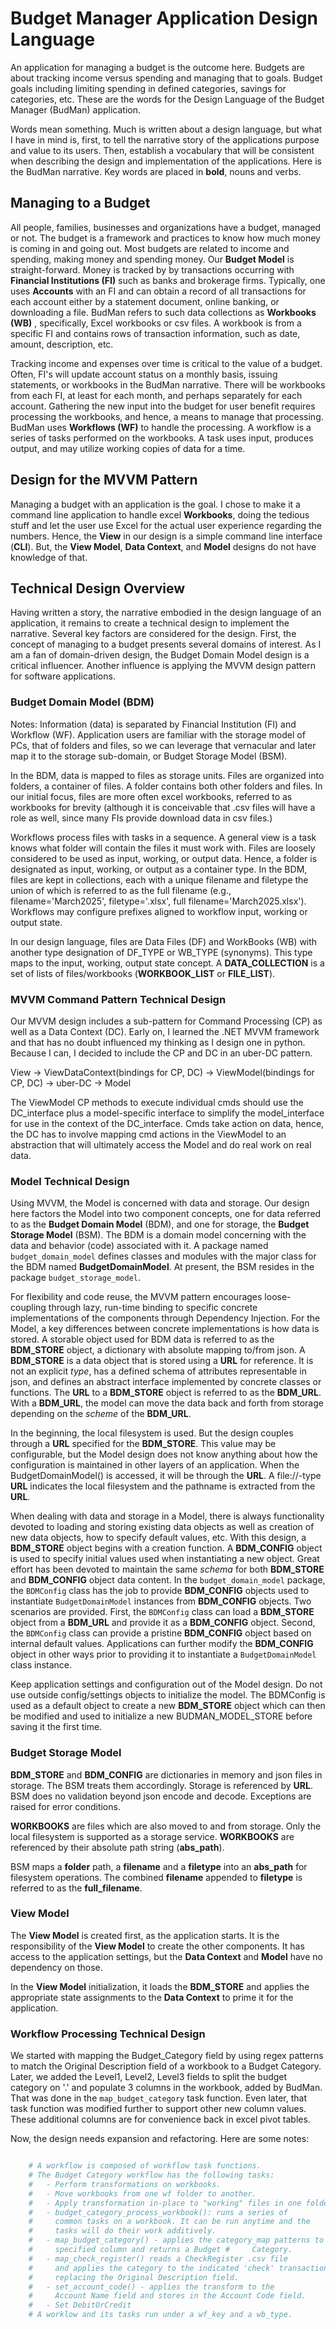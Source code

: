 # Budget Manager Application Design Language

An application for managing a budget is the outcome here. Budgets are about tracking income versus spending and managing that to goals. Budget goals including limiting spending in defined categories, savings for categories, etc. These are the words for the Design Language of the Budget Manager (BudMan) application.

Words mean something. Much is written about a design language, but what I have in mind is, first, to tell the narrative story of the applications purpose and value to its users. Then, establish a vocabulary that will be consistent when describing the design and implementation of the applications. Here is the BudMan narrative. Key words are placed in __bold__, nouns and verbs.

## Managing to a Budget

All people, families, businesses and organizations have a budget, managed or not. The budget is a framework and practices to know how much money is coming in and going out. Most budgets are related to income and spending, making money and spending money. Our __Budget Model__ is straight-forward. Money is tracked by by transactions occurring with __Financial Institutions (FI)__ such as banks and brokerage firms. Typically, one uses __Accounts__ with an FI and can obtain a record of all transactions for each account either by a statement document, online banking, or downloading a file. BudMan refers to such data collections as __Workbooks (WB)__ , specifically, Excel workbooks or csv files. A workbook is from a specific FI and contains rows of transaction information, such as date, amount, description, etc.

Tracking income and expenses over time is critical to the value of a budget. Often, FI's will update account status on a monthly basis, issuing statements, or workbooks in the BudMan narrative. There will be workbooks from each FI, at least for each month, and perhaps separately for each account. Gathering the new input into the budget for user benefit requires processing the workbooks, and hence, a means to manage that processing. BudMan uses __Workflows (WF)__ to handle the processing. A workflow is a series of tasks performed on the workbooks. A task uses input, produces output, and may utilize working copies of data for a time.

## Design for the MVVM Pattern

Managing a budget with an application is the goal. I chose to make it a command line application to handle excel __Workbooks__, doing the tedious stuff and let the user use Excel for the actual user experience regarding the numbers. Hence, the __View__ in our design is a simple command line interface (__CLI__). But, the __View Model__, __Data Context__, and __Model__ designs do not have knowledge of that.

## Technical Design Overview

Having written a story, the narrative embodied in the design language of an application, it remains to create a technical design to implement the narrative. Several key factors are considered for the design. First, the concept of managing to a budget presents several domains of interest. As I am a fan of domain-driven design, the Budget Domain Model design is a critical influencer. Another influence is applying the MVVM design pattern for software applications.

### Budget Domain Model (BDM)

Notes: Information (data) is separated by Financial Institution (FI) and Workflow (WF). Application users are familiar with the storage model of PCs, that of folders and files, so we can leverage that vernacular and later map it to the storage sub-domain, or Budget Storage Model (BSM).

In the BDM, data is mapped to files as storage units. Files are organized into folders, a container of files. A folder contains both other folders and files. In our initial focus, files are more often excel workbooks, referred to as workbooks for brevity (although it is conceivable that .csv files will have a role as well, since many FIs provide download data in csv files.)

Workflows process files with tasks in a sequence. A general view is a task knows what folder will contain the files it must work with. Files are loosely considered to be used as input, working, or output data. Hence, a folder is designated as input, working, or output as a container type. In the BDM, files are kept in collections, each with a unique filename and filetype the union of which is referred to as the full filename (e.g., filename='March2025', filetype='.xlsx', full filename='March2025.xlsx'). Workflows may configure prefixes aligned to workflow input, working or output state.

In our design language, files are Data Files (DF) and WorkBooks (WB) with another type designation of DF_TYPE or WB_TYPE (synonyms). This type maps to the input, working, output state concept. A __DATA_COLLECTION__ is a set of lists of files/workbooks (__WORKBOOK_LIST__ or __FILE_LIST__).

### MVVM Command Pattern Technical Design

Our MVVM design includes a sub-pattern for Command Processing (CP) as well as a Data Context (DC). Early on, I learned the .NET MVVM framework and that has no doubt influenced my thinking as I design one in python. Because I can, I decided to include the CP and DC in an uber-DC pattern.

View -> ViewDataContext(bindings for CP, DC) -> ViewModel(bindings for CP, DC) -> uber-DC -> Model

The ViewModel CP methods to execute individual cmds should use the DC_interface plus a model-specific interface to simplify the model_interface for use in the context of the DC_interface. Cmds take action on data, hence, the DC has to involve mapping cmd actions in the ViewModel to an abstraction that will ultimately access the Model and do real work on real data.

### Model Technical Design

Using MVVM, the Model is concerned with data and storage. Our design here factors the Model into two component concepts, one for data referred to as the __Budget Domain Model__ (BDM), and one for storage, the __Budget Storage Model__ (BSM). The BDM is a domain model concerning with the data and behavior (code) associated with it. A package named `budget_domain_model` defines classes and modules with the major class for the BDM named __BudgetDomainModel__. At present, the BSM resides in the package `budget_storage_model`.

For flexibility and code reuse, the MVVM pattern encourages loose-coupling through lazy, run-time binding  to specific concrete implementations of the components through Dependency Injection. For the Model, a key differences between concrete implementations is how data is stored. A storable object used for BDM data is referred to as the __BDM_STORE__ object, a dictionary with absolute mapping to/from json. A __BDM_STORE__ is a data object that is stored using a __URL__ for reference. It is not an explicit _type_, has a defined schema of attributes representable in json, and defines an abstract interface implemented by concrete classes or functions. The __URL__ to a __BDM_STORE__ object is referred to as the __BDM_URL__. With a __BDM_URL__, the model can move the data back and forth from storage depending on the _scheme_ of the __BDM_URL__.

In the beginning, the local filesystem is used. But the design couples through a __URL__ specified for the __BDM_STORE__. This value may be configurable, but the Model design does not know anything about how the configuration is maintained in other layers of an application. When the BudgetDomainModel() is accessed, it will be through the __URL__. A file://-type __URL__ indicates the local filesystem and the pathname is extracted from the __URL__.

When dealing with data and storage in a Model, there is always functionality devoted to loading and storing existing data objects as well as creation of new data objects, how to specify default values, etc. With this design, a __BDM_STORE__ object begins with a creation function. A __BDM_CONFIG__ object is used to specify initial values used when instantiating a new object. Great effort has been devoted to maintain the same _schema_ for both __BDM_STORE__ and __BDM_CONFIG__ object data content. In the `budget_domain_model` package, the `BDMConfig` class has the job to provide __BDM_CONFIG__ objects used to instantiate `BudgetDomainModel` instances from __BDM_CONFIG__ objects. Two scenarios are provided. First, the `BDMConfig` class can load a __BDM_STORE__ object from a __BDM_URL__ and provide it as a __BDM_CONFIG__ object. Second, the `BDMConfig` class can provide a pristine __BDM_CONFIG__ object based on internal default values. Applications can further modify the __BDM_CONFIG__ object in other ways prior to providing it to instantiate a `BudgetDomainModel` class instance.

Keep application settings and configuration out of the Model design. Do not use outside config/settings objects to initialize the model. The BDMConfig is used as a default object to create a new __BDM_STORE__ object which can then be modified and used to initialize a new BUDMAN_MODEL_STORE before saving it the first time.

### Budget Storage Model

__BDM_STORE__ and __BDM_CONFIG__ are dictionaries in memory and json files in storage. The BSM treats them accordingly. Storage is referenced by __URL__. BSM does no validation beyond json encode and decode. Exceptions are raised for error conditions.

__WORKBOOKS__ are files which are also moved to and from storage. Only the local filesystem is supported as a storage service. __WORKBOOKS__ are referenced by their absolute path string (__abs_path__).

BSM maps a __folder__ path, a __filename__ and a __filetype__ into an __abs_path__ for filesystem operations. The combined __filename__ appended to __filetype__ is referred to as the __full_filename__.

### View Model

The __View Model__ is created first, as the application starts. It is the responsibility of the __View Model__ to create the other components. It has access to the application settings, but the __Data Context__ and __Model__ have no dependency on those.

In the __View Model__ initialization, it loads the __BDM_STORE__ and applies the appropriate state assignments to the __Data Context__ to prime it for the application.

### Workflow Processing Technical Design

We started with mapping the Budget_Category field by using regex patterns to match the Original Description field of a workbook to a Budget Category. Later, we added the Level1, Level2, Level3 fields to split the budget category on '.' and populate 3 columns in the workbook, added by BudMan. That was done in the `map_budget_category` task function. Even later, that task function was modified further to support other new column values. These additional columns are for convenience back in excel pivot tables.

Now, the design needs expansion and refactoring. Here are some notes:

```python

    # A workflow is composed of workflow task functions.
    # The Budget Category workflow has the following tasks:
    #   - Perform transformations on workbooks.
    #   - Move workbooks from one wf folder to another.
    #   - Apply transformation in-place to "working" files in one folder.
    #   - budget_category_process_workbook(): runs a series of 
    #     common tasks on a workbook. It can be run anytime and the
    #     tasks will do their work additively.
    #   - map_budget_category() - applies the category_map patterns to a 
    #     specified column and returns a Budget #     Category.
    #   - map_check_register() reads a CheckRegister .csv file 
    #     and applies the category to the indicated 'check' transactions, 
    #     replacing the Original Description field.
    #   - set_account_code() - applies the transform to the 
    #     Account Name field and stores in the Account Code field.
    #   - Set DebitOrCredit
    # A worklow and its tasks run under a wf_key and a wb_type.
```
